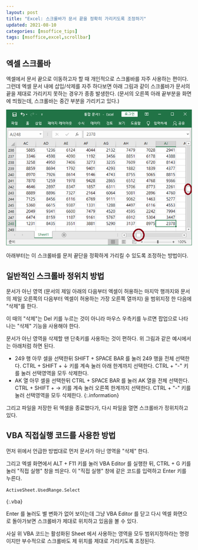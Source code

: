 ```yaml
---
layout: post
title: "Excel: 스크롤바가 문서 끝을 정확히 가리키도록 조정하기"
updated: 2021-08-10
categories: [msoffice_tips]
tags: [msoffice,excel,scrollbar]
---
```


## 엑셀 스크롤바

엑셀에서 문서 끝으로 이동하고자 할 때 개인적으로 스크롤바를 자주 사용하는 편이다. 그런데 엑셀 문서 내에 삽입/삭제를 자주 하다보면 아래 그림과 같이 스크롤바가 문서의 끝을 제대로 가리키지 못하는 경우가 종종 발생한다. (문서의 오른쪽 아래 끝부분을 화면에 띄웠는데, 스크롤바는 중간 부분을 가리키고 있다.)

![그림00](/img/msoffice/tips/tips-0030.png)

아래부터는 이 스크롤바를 문저 끝단을 정확하게 가리킬 수 있도록 조정하는 방법이다.

## 일반적인 스크롤바 정위치 방법

문서가 아닌 영역 (문서의 제일 아래의 다음부터 엑셀이 허용하는 마지막 행까지와 문서의 제일 오른쪽의 다음부터 엑셀이 허용하는 가장 오른쪽 열까지) 을 범위지정 한 다음에 "삭제"를 한다.

이 때의 "삭제"는 Del 키를 누르는 것이 아니라 마우스 우측키를 누르면 팝업으로 나타나는 "삭제" 기능을 사용해야 한다.

문서가 아닌 영역을 삭제할 땐 단축키를 사용하는 것이 편하다. 위 그림과 같은 예시에서는 아래처럼 하면 된다.

- 249 행 아무 셀을 선택한뒤 SHIFT + SPACE BAR 를 눌러 249 행을 전체 선택한다. CTRL + SHIFT + ↓ 키를 계속 눌러 아래 한계까지 선택한다. CTRL + "-" 키를 눌러 선택영역을 모두 삭제한다.
- AK 열 아무 셀을 선택한뒤 CTRL + SPACE BAR 를 눌러 AK 열을 전체 선택한다. CTRL + SHIFT + → 키를 계속 눌러 오른쪽 한계까지 선택한다. CTRL + "-" 키를 눌러 선택영역을 모두 삭제한다.
{:.information}

그리고 파일을 저장한 뒤 엑셀을 종료했다가, 다시 파일을 열면 스크롤바가 정위치하고 있다.

## VBA 직접실행 코드를 사용한 방법

먼저 위에서 언급한 방법대로 먼저 문서가 아닌 영역을 "삭제" 한다.

그리고 엑셀 화면에서 ALT + F11 키를 눌러 VBA Editor 를 실행한 뒤, CTRL + G 키를 눌러 "직접 실행" 창을 띄운다. 이 "직접 실행" 창에 같은 코드를 입력하고 Enter 키를 누른다.

```vb
ActiveSheet.UsedRange.Select
```
{:.vba}

Enter 를 눌러도 별 변화가 없어 보이는데 그냥 VBA Editor 를 닫고 다시 엑셀 화면으로 돌아가보면 스크롤바가 제대로 위치하고 있음을 볼 수 있다.

사실 위 VBA 코드는 활성화된 Sheet 에서 사용하는 영역을 모두 범위지정하라는 명령이지만 부수적으로 스크롤바도 제 위치를 제대로 가리키도록 조정된다.